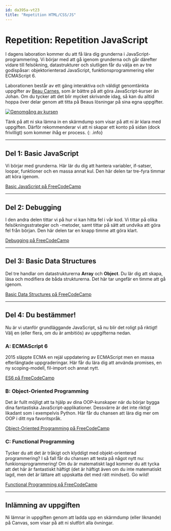 ```yaml
---
id: da395a-vt23
title: "Repetition HTML/CSS/JS"
---
```


# Repetition: Repetition JavaScript

I dagens laboration kommer du att få lära dig grunderna i JavaScript-programmering. Vi börjar med att gå igenom grunderna och går därefter vidare till felsökning, datastrukturer och slutligen får du välja en av tre godispåsar: objektorienterad JavaScript, funktionsprogrammering eller ECMAScript 6.

Laborationen består av ett gäng interaktiva och väldigt genomtänkta uppgifter av [Beau Carnes](http://carnes.cc/), som är bättre på att göra JavaScript-kurser än Johan. Om du tycker att det blir mycket skrivande idag, så kan du alltid hoppa över delar genom att titta på Beaus lösningar på sina egna uppgifter.

[![Genomgång av kursen](https://img.youtube.com/vi/PkZNo7MFNFg/0.jpg)](https://www.youtube.com/watch?v=PkZNo7MFNFg)

Tänk på att ni ska lämna in en skärmdump som visar på att ni är klara med uppgiften. Därför rekommenderar vi att ni skapar ett konto på sidan (dock frivilligt) som kommer ihåg er process.
{: .info}

---

## Del 1: Basic JavaScript

Vi börjar med grunderna. Här lär du dig att hantera variabler, if-satser, loopar, funktioner och en massa annat kul. Den här delen tar tre-fyra timmar att köra igenom.

[Basic JavaScript på FreeCodeCamp](https://learn.freecodecamp.org/javascript-algorithms-and-data-structures/basic-javascript/)

---

## Del 2: Debugging

I den andra delen tittar vi på hur vi kan hitta fel i vår kod. Vi tittar på olika felsökningsstrategier och -metoder, samt tittar på sätt att undvika att göra fel från början. Den här delen tar en knapp timme att göra klart.

[Debugging på FreeCodeCamp](https://learn.freecodecamp.org/javascript-algorithms-and-data-structures/debugging/)

---

## Del 3: Basic Data Structures

Del tre handlar om datastrukturerna **Array** och **Object**. Du lär dig att skapa, läsa och modifiera de båda strukturerna. Det här tar ungefär en timme att gå igenom.

[Basic Data Structures på FreeCodeCamp](https://learn.freecodecamp.org/javascript-algorithms-and-data-structures/basic-data-structures)

---

## Del 4: Du bestämmer!

Nu är vi utanför grundläggande JavaScript, så nu blir det roligt på riktigt! Välj en (eller flera, om du är ambitiös) av uppgifterna nedan.

### A: ECMAScript 6

2015 släppte ECMA en rejäl uppdatering av ECMAScript men en massa efterlängtade uppgraderingar. Här får du lära dig att använda promises, en ny scoping-modell, fil-import och annat nytt.

[ES6 på FreeCodeCamp](https://learn.freecodecamp.org/javascript-algorithms-and-data-structures/es6)

### B: Object-Oriented Programming

Det är fullt möjligt att ta hjälp av dina OOP-kunskaper när du börjar bygga dina fantastiska JavaScript-applikationer. Dessvärre är det inte riktigt likadant som i exempelvis Python. Här får du chansen att lära dig mer om OOP i ditt nya favoritspråk.

[Object-Oriented Programming på FreeCodeCamp](https://learn.freecodecamp.org/javascript-algorithms-and-data-structures/object-oriented-programming)

### C: Functional Programming

Tycker du att det är tråkigt och klyddigt med objekt-orienterad programmering? I så fall får du chansen att testa på något nytt nu: funkionsprogrammering! Om du är matematiskt lagd kommer du att tycka att det här är fantastiskt häftigt (det är häftigt även om du inte matematiskt lagd, men det är lättare att uppskatta det med rätt mindset). Go wild!

[Functional Programming på FreeCodeCamp](https://learn.freecodecamp.org/javascript-algorithms-and-data-structures/functional-programming)

---

## Inlämning av uppgiften

Ni lämnar in uppgiften genom att ladda upp en skärmdump (eller liknande) på Canvas, som visar på att ni slutfört alla övningar.